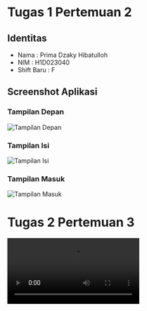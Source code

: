 # Tugas 1 Pertemuan 2

## Identitas
- Nama : Prima Dzaky Hibatulloh
- NIM  : H1D023040
- Shift Baru : F

## Screenshot Aplikasi

### Tampilan Depan
![Tampilan Depan](tampilan-depan.png)

### Tampilan Isi
![Tampilan Isi](tampilan-isi.png)

### Tampilan Masuk
![Tampilan Masuk](tampilan-masuk.png)


# Tugas 2 Pertemuan 3

![Video Demo Aplikasi](demo-tugas2.mp4)
